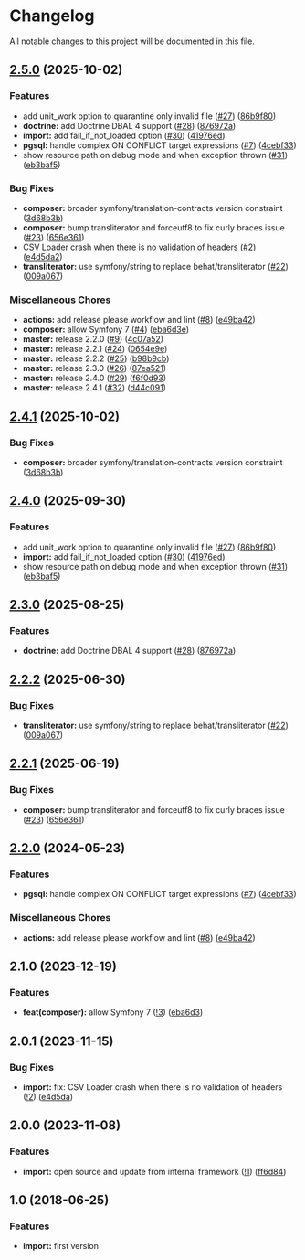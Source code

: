 # Changelog

All notable changes to this project will be documented in this file.

## [2.5.0](https://github.com/le-phare/import/compare/v2.4.1...v2.5.0) (2025-10-02)


### Features

* add unit_work option to quarantine only invalid file ([#27](https://github.com/le-phare/import/issues/27)) ([86b9f80](https://github.com/le-phare/import/commit/86b9f80e1ae668309f39203eb9fd211b79dc771c))
* **doctrine:** add Doctrine DBAL 4 support ([#28](https://github.com/le-phare/import/issues/28)) ([876972a](https://github.com/le-phare/import/commit/876972a7d9c776e9f105eb7530593199a82847bc))
* **import:** add fail_if_not_loaded option ([#30](https://github.com/le-phare/import/issues/30)) ([41976ed](https://github.com/le-phare/import/commit/41976ed51a14b83c44130348cc71a4981a83699a))
* **pgsql:** handle complex ON CONFLICT target expressions ([#7](https://github.com/le-phare/import/issues/7)) ([4cebf33](https://github.com/le-phare/import/commit/4cebf339fdc7962bd96a74ec8c78f00786d36b20))
* show resource path on debug mode and when exception thrown ([#31](https://github.com/le-phare/import/issues/31)) ([eb3baf5](https://github.com/le-phare/import/commit/eb3baf58a7f3daa6b9b82abb1759f56e13a00e08))


### Bug Fixes

* **composer:** broader symfony/translation-contracts version constraint ([3d68b3b](https://github.com/le-phare/import/commit/3d68b3b5a4f8caace3c459103674064569e6b6a1))
* **composer:** bump transliterator and forceutf8 to fix curly braces issue ([#23](https://github.com/le-phare/import/issues/23)) ([656e361](https://github.com/le-phare/import/commit/656e3610a9fe6464050570920e6f941006bfef04))
* CSV Loader crash when there is no validation of headers ([#2](https://github.com/le-phare/import/issues/2)) ([e4d5da2](https://github.com/le-phare/import/commit/e4d5da2873186312722c15b7e17e6bd3dc878b8f))
* **transliterator:** use symfony/string to replace behat/transliterator ([#22](https://github.com/le-phare/import/issues/22)) ([009a067](https://github.com/le-phare/import/commit/009a0676b03037da7b79b98733ff026760b96c0b))


### Miscellaneous Chores

* **actions:** add release please workflow and lint ([#8](https://github.com/le-phare/import/issues/8)) ([e49ba42](https://github.com/le-phare/import/commit/e49ba421d960ac16b11bcc38deb5e40efff961d3))
* **composer:** allow Symfony 7 ([#4](https://github.com/le-phare/import/issues/4)) ([eba6d3e](https://github.com/le-phare/import/commit/eba6d3e11ffaefe82698306dfafc748c9000db2d))
* **master:** release 2.2.0 ([#9](https://github.com/le-phare/import/issues/9)) ([4c07a52](https://github.com/le-phare/import/commit/4c07a52c0bd79ac03a2a9d1d4c069a6e7b1e52e8))
* **master:** release 2.2.1 ([#24](https://github.com/le-phare/import/issues/24)) ([0654e9e](https://github.com/le-phare/import/commit/0654e9edd8437327db2a2ca6445d4fdb779878c8))
* **master:** release 2.2.2 ([#25](https://github.com/le-phare/import/issues/25)) ([b98b9cb](https://github.com/le-phare/import/commit/b98b9cb0459cc332678bd8263ec4fac811e4abf2))
* **master:** release 2.3.0 ([#26](https://github.com/le-phare/import/issues/26)) ([87ea521](https://github.com/le-phare/import/commit/87ea52147bfeeb29cb3cc004a61a20c1240c1d54))
* **master:** release 2.4.0 ([#29](https://github.com/le-phare/import/issues/29)) ([f6f0d93](https://github.com/le-phare/import/commit/f6f0d930c8692eb4042ed37b039d13c17a62cd85))
* **master:** release 2.4.1 ([#32](https://github.com/le-phare/import/issues/32)) ([d44c091](https://github.com/le-phare/import/commit/d44c0914df5a241c8597ac0c1944d0ed4cc48d7a))

## [2.4.1](https://github.com/le-phare/import/compare/v2.4.0...v2.4.1) (2025-10-02)


### Bug Fixes

* **composer:** broader symfony/translation-contracts version constraint ([3d68b3b](https://github.com/le-phare/import/commit/3d68b3b5a4f8caace3c459103674064569e6b6a1))

## [2.4.0](https://github.com/le-phare/import/compare/v2.3.0...v2.4.0) (2025-09-30)


### Features

* add unit_work option to quarantine only invalid file ([#27](https://github.com/le-phare/import/issues/27)) ([86b9f80](https://github.com/le-phare/import/commit/86b9f80e1ae668309f39203eb9fd211b79dc771c))
* **import:** add fail_if_not_loaded option ([#30](https://github.com/le-phare/import/issues/30)) ([41976ed](https://github.com/le-phare/import/commit/41976ed51a14b83c44130348cc71a4981a83699a))
* show resource path on debug mode and when exception thrown ([#31](https://github.com/le-phare/import/issues/31)) ([eb3baf5](https://github.com/le-phare/import/commit/eb3baf58a7f3daa6b9b82abb1759f56e13a00e08))

## [2.3.0](https://github.com/le-phare/import/compare/v2.2.2...v2.3.0) (2025-08-25)


### Features

* **doctrine:** add Doctrine DBAL 4 support ([#28](https://github.com/le-phare/import/issues/28)) ([876972a](https://github.com/le-phare/import/commit/876972a7d9c776e9f105eb7530593199a82847bc))

## [2.2.2](https://github.com/le-phare/import/compare/v2.2.1...v2.2.2) (2025-06-30)


### Bug Fixes

* **transliterator:** use symfony/string to replace behat/transliterator ([#22](https://github.com/le-phare/import/issues/22)) ([009a067](https://github.com/le-phare/import/commit/009a0676b03037da7b79b98733ff026760b96c0b))

## [2.2.1](https://github.com/le-phare/import/compare/v2.2.0...v2.2.1) (2025-06-19)


### Bug Fixes

* **composer:** bump transliterator and forceutf8 to fix curly braces issue ([#23](https://github.com/le-phare/import/issues/23)) ([656e361](https://github.com/le-phare/import/commit/656e3610a9fe6464050570920e6f941006bfef04))

## [2.2.0](https://github.com/le-phare/import/compare/v2.1.0...v2.2.0) (2024-05-23)


### Features

* **pgsql:** handle complex ON CONFLICT target expressions ([#7](https://github.com/le-phare/import/issues/7)) ([4cebf33](https://github.com/le-phare/import/commit/4cebf339fdc7962bd96a74ec8c78f00786d36b20))


### Miscellaneous Chores

* **actions:** add release please workflow and lint ([#8](https://github.com/le-phare/import/issues/8)) ([e49ba42](https://github.com/le-phare/import/commit/e49ba421d960ac16b11bcc38deb5e40efff961d3))

## 2.1.0 (2023-12-19)

### Features

* **feat(composer):** allow Symfony 7 ([!3](https://github.com/le-phare/import/pull/3)) ([eba6d3](https://github.com/le-phare/import/commit/eba6d3e11ffaefe82698306dfafc748c9000db2))

## 2.0.1 (2023-11-15)

### Bug Fixes

* **import:**  fix: CSV Loader crash when there is no validation of headers ([!2](https://github.com/le-phare/import/pull/2)) ([e4d5da](https://github.com/le-phare/import/commit/e4d5da2873186312722c15b7e17e6bd3dc878b8f))
## 2.0.0 (2023-11-08)

### Features

* **import:** open source and update from internal framework ([!1](https://github.com/le-phare/import/pull/1)) ([ff6d84](https://github.com/le-phare/import/commit/ff6d84ffdf3b200cc6fec02017402e357cbd7558))

## 1.0 (2018-06-25)

### Features

* **import:** first version
